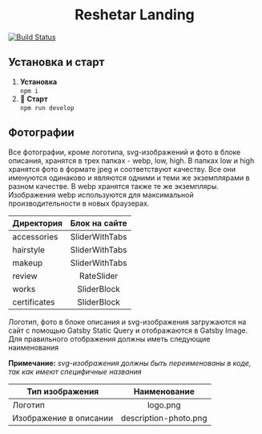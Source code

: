 <h1 align="center">
  Reshetar Landing
</h1>

[![Build Status](https://travis-ci.com/nicktorn89/Reshetar-Landing.svg?branch=master)](https://travis-ci.com/nicktorn89/Reshetar-Landing)

## Установка и старт

1.  **Установка** <br/>
  `npm i`
2. 🚀 **Старт** <br/>
  `npm run develop`
  
 ## Фотографии

Все фотографии, кроме логотипа, svg-изображений и фото в блоке описания, хранятся в трех папках - webp, low, high. В папках low и high хранятся фото в формате jpeg и соответствуют качеству. Все они именуются одинаково и являются одними и теми же экземплярами в разном качестве. В webp хранятся также те же экземпляры. Изображения webp используются для максимальной производительности в новых браузерах.

| Директория    | Блок на сайте  |
| ------------- | :-------------:|
| accessories   | SliderWithTabs | 
| hairstyle     | SliderWithTabs |
| makeup        | SliderWithTabs |
| review        | RateSlider     |
| works         | SliderBlock    |
| certificates  | SliderBlock    |

Логотип, фото в блоке описания и svg-изображения загружаются на сайт с помощью Gatsby Static Query и отображаются в Gatsby Image. Для правильного отображения должны иметь следующие наименования 

**Примечание:** *svg-изображения должны быть переименованы в коде, так как имеют специфичные названия*

| Тип изображения          | Наименование          |
| ------------------------ | :--------------------:|
| Логотип                  | logo.png              | 
| Изображение в описании   | description-photo.png |
